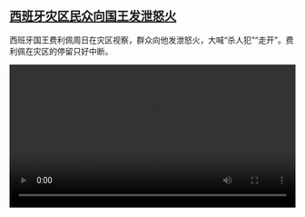 <!--1730902624000-->
[西班牙灾区民众向国王发泄怒火](https://www.dw.com/zh/%E8%A5%BF%E7%8F%AD%E7%89%99%E7%81%BE%E5%8C%BA%E6%B0%91%E4%BC%97%E5%90%91%E5%9B%BD%E7%8E%8B%E5%8F%91%E6%B3%84%E6%80%92%E7%81%AB/a-70676458)
------

<p>西班牙国王费利佩周日在灾区视察，群众向他发泄怒火，大喊“杀人犯”“走开”。费利佩在灾区的停留只好中断。</small></p><video src="https://tvdownloaddw-a.akamaihd.net/vps/webvideos/CHI/2024/DWVG/DWVGCHI241103_felipe_01ICW_AVC_960x540.mp4" controls style="width:100%"></video>
